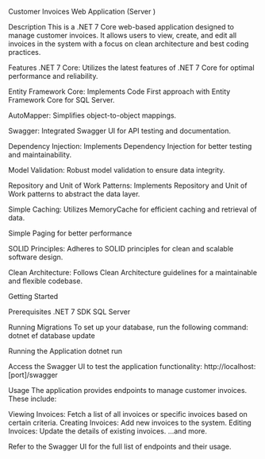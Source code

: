 Customer Invoices Web Application (Server )

Description
  This is a .NET 7 Core web-based application designed to manage customer invoices.
  It allows users to view, create, and edit all invoices in the system with a focus on clean architecture and best coding practices.

Features
  .NET 7 Core: Utilizes the latest features of .NET 7 Core for optimal performance and reliability.
  
  Entity Framework Core: Implements Code First approach with Entity Framework Core for SQL Server.
  
  AutoMapper: Simplifies object-to-object mappings.
  
  Swagger: Integrated Swagger UI for API testing and documentation.
  
  Dependency Injection: Implements Dependency Injection for better testing and maintainability.
  
  Model Validation: Robust model validation to ensure data integrity.
  
  Repository and Unit of Work Patterns: Implements Repository and Unit of Work patterns to abstract the data layer.
  
  Simple Caching: Utilizes MemoryCache for efficient caching and retrieval of data.

  Simple Paging for better performance 

  SOLID Principles: Adheres to SOLID principles for clean and scalable software design.
  
  Clean Architecture: Follows Clean Architecture guidelines for a maintainable and flexible codebase.

Getting Started

Prerequisites
  .NET 7 SDK
  SQL Server
  
Running Migrations
  To set up your database, run the following command:
  dotnet ef database update
    
Running the Application
  dotnet run
    
Access the Swagger UI to test the application functionality:
  http://localhost:[port]/swagger

Usage
  The application provides endpoints to manage customer invoices. These include:

Viewing Invoices: Fetch a list of all invoices or specific invoices based on certain criteria.
Creating Invoices: Add new invoices to the system.
Editing Invoices: Update the details of existing invoices.
...and more.

Refer to the Swagger UI for the full list of endpoints and their usage.
